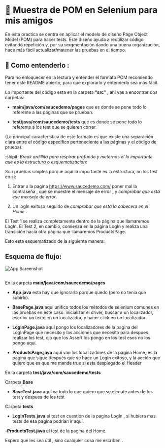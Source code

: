 
# 🌈 Muestra de POM en Selenium para mis amigos 

 En esta practica se centra en aplicar el modelo de diseño Page Object Model (POM) para hacer tests. Este diseño ayuda a reutilizar código evitando repetición  y, por su sergmentación dando una buena organización, hace más fácil actualizar/matener las pruebas en el tiempo.
 
## 💌 Como entenderlo :

Para no enloquecer en la lectura y entender el formato POM recomiendo tener este README abierto, para que explorarlo y entenderlo sea más fácil.  

Lo importante del código esta en la carpeta **"src"** , ahí vas a encontrar dos carpetas: 

- **main/java/com/saucedemo/pages** que es donde se pone todo lo referente a las paginas que se prueban. 

- **test/java/com/saucedemo/tests** que es donde se pone todo lo referente a los test que se quieren correr.

(La principal caracteristica de este formato es que existe una separación clara entre el código específico perteneciente a las páginas y el código de prueba). 

  :shipit: *Break ardillita para respirar profundo y meternos el lo importante que es la estructura o esquematizacion:*

Son pruebas simples porque aquí lo importante es la estructura, no los test en sí: 

1) Entrar a la pagina https://www.saucedemo.com/ poner mal la contraseña , que se muestre el mensaje de error , y *comprobar que está ese mensaje de error*. 

2) Un logIn exitoso seguido de *comprobar que está la cabecera en el Home* . 


El Test 1 se realiza completamente dentro de la página que llamaremos LogIn.
El Test 2, en cambio, comienza en la página LogIn y realiza una transición hacia otra página que llamaremos ProductsPage.


Esto esta esquematizado de la  siguiente manera:  

## Esquema de flujo: 

![App Screenshot](https://via.placeholder.com/468x300?text=App+Screenshot+Here)


## 

En la carpeta **main/java/com/saucedemo/pages**

- **App.java** esta hay que ignorarla porque quedo (pero no tenia que subirlo).

- **BasePage.java** aquí unifico todos los métodos de selenium comunes en las pruebas en este caso: inicializar el driver, buscar a un localizador, escribir un texto en un localizador, y hacer click en un localizador. 

- **LogInPage.java** aquí pongo los localizadores de la pagina del LogInPage que necesito y las acciones que necesito para despues realizar los test, ojo que los Assert los pongo en los test esos no los pongo aquí. 

- **ProductsPage.java** aquí van los localizadores de la pagina Home, es la pagina que sigue después que se hace un LogIn exitoso, y la acción que quiero que es que me mande true si esta desplegado el Header

En la carpeta **test/java/com/saucedemo/tests**

Carpeta **Base**

- **BaseTest.java** aquí va todo lo que quiero que se ejecute antes de los test y despues de los test 

Carpeta **tests**

- **LoginTests.java** el test en cuestión de la pagina LogIn , si hubiera mas tests de esa pagina podrían ir aquí.

-**ProductsTest.java** el test de la pagina del Home. 


Espero que les sea útil , sino cualquier cosa me escriben . 

